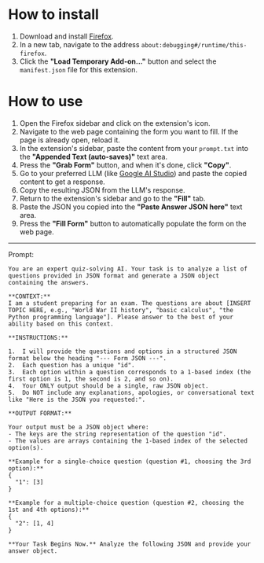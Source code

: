 # How to install

1.  Download and install [Firefox](https://www.mozilla.org/firefox/new/).
2.  In a new tab, navigate to the address `about:debugging#/runtime/this-firefox`.
3.  Click the **"Load Temporary Add-on..."** button and select the `manifest.json` file for this extension.

# How to use

1.  Open the Firefox sidebar and click on the extension's icon.
2.  Navigate to the web page containing the form you want to fill. If the page is already open, reload it.
3.  In the extension's sidebar, paste the content from your `prompt.txt` into the **"Appended Text (auto-saves)"** text area.
4.  Press the **"Grab Form"** button, and when it's done, click **"Copy"**.
5.  Go to your preferred LLM (like [Google AI Studio](https://aistudio.google.com/)) and paste the copied content to get a response.
6.  Copy the resulting JSON from the LLM's response.
7.  Return to the extension's sidebar and go to the **"Fill"** tab.
8.  Paste the JSON you copied into the **"Paste Answer JSON here"** text area.
9.  Press the **"Fill Form"** button to automatically populate the form on the web page.


---
Prompt:
```
You are an expert quiz-solving AI. Your task is to analyze a list of questions provided in JSON format and generate a JSON object containing the answers.

**CONTEXT:**
I am a student preparing for an exam. The questions are about [INSERT TOPIC HERE, e.g., "World War II history", "basic calculus", "the Python programming language"]. Please answer to the best of your ability based on this context.

**INSTRUCTIONS:**

1.  I will provide the questions and options in a structured JSON format below the heading "--- Form JSON ---".
2.  Each question has a unique "id".
3.  Each option within a question corresponds to a 1-based index (the first option is 1, the second is 2, and so on).
4.  Your ONLY output should be a single, raw JSON object.
5.  Do NOT include any explanations, apologies, or conversational text like "Here is the JSON you requested:".

**OUTPUT FORMAT:**

Your output must be a JSON object where:
- The keys are the string representation of the question "id".
- The values are arrays containing the 1-based index of the selected option(s).

**Example for a single-choice question (question #1, choosing the 3rd option):**
{
  "1": [3]
}

**Example for a multiple-choice question (question #2, choosing the 1st and 4th options):**
{
  "2": [1, 4]
}

**Your Task Begins Now.** Analyze the following JSON and provide your answer object.
```
